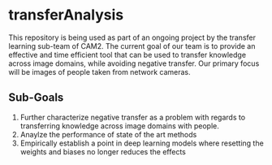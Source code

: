 # transferAnalysis

This repository is being used as part of an ongoing project by the transfer learning sub-team of CAM2.
The current goal of our team is to provide an effective and time efficient tool that can be used to transfer knowledge across image domains, while avoiding negative transfer. Our primary focus will be images of people taken from network cameras.

## Sub-Goals

1. Further characterize negative transfer as a problem with regards to transferring knowledge across image domains with people.
2. Anaylze the performance of state of the art methods   
3. Empirically establish a point in deep learning models where resetting the weights and biases no longer reduces the effects
